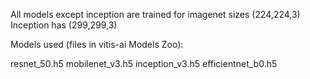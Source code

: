 All models except inception are trained for imagenet sizes (224,224,3)
Inception has (299,299,3) 

Models used (files in vitis-ai Models Zoo):

resnet_50.h5
mobilenet_v3.h5
inception_v3.h5
efficientnet_b0.h5